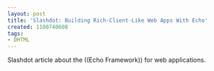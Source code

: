 ```yaml
---
layout: post
title: 'Slashdot: Building Rich-Client-Like Web Apps With Echo'
created: 1100740608
tags:
- DHTML
---
```

Slashdot article about the ((Echo Framework)) for web applications.
